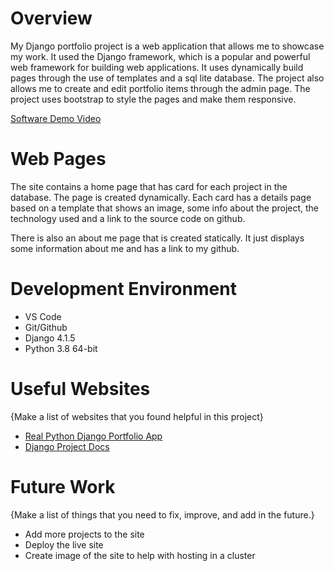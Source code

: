 # Overview

My Django portfolio project is a web application that allows me to showcase my work. It used the Django framework, which is a popular and powerful web framework for building web applications. It uses dynamically build pages through the use of templates and a sql lite database. The project also allows me to create and edit portfolio items through the admin page. The project uses bootstrap to style the pages and make them responsive.

[Software Demo Video](http://youtube.link.goes.here)

# Web Pages

The site contains a home page that has card for each project in the database. The page is created dynamically. Each card has a details page based on a template that shows an image, some info about the project, the technology used and a link to the source code on github.

There is also an about me page that is created statically. It just displays some information about me and has a link to my github.

# Development Environment

* VS Code
* Git/Github
* Django 4.1.5
* Python 3.8 64-bit

# Useful Websites

{Make a list of websites that you found helpful in this project}
* [Real Python Django Portfolio App](https://realpython.com/get-started-with-django-1/)
* [Django Project Docs](https://docs.djangoproject.com/en/4.1/)

# Future Work

{Make a list of things that you need to fix, improve, and add in the future.}
* Add more projects to the site
* Deploy the live site
* Create image of the site to help with hosting in a cluster